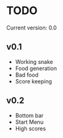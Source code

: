 TODO
====

Current version: 0.0

v0.1
----
* Working snake
* Food generation
* Bad food
* Score keeping

v0.2
----
* Bottom bar
* Start Menu
* High scores
